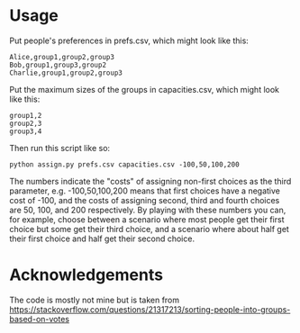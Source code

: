 # Usage

Put people's preferences in prefs.csv, which might look like this:

    Alice,group1,group2,group3
    Bob,group1,group3,group2
    Charlie,group1,group2,group3

Put the maximum sizes of the groups in capacities.csv, which might look like this:

    group1,2
    group2,3
    group3,4

Then run this script like so:

    python assign.py prefs.csv capacities.csv -100,50,100,200

The numbers indicate the "costs" of assigning non-first choices as the third
parameter, e.g. -100,50,100,200 means that first choices have a negative cost
of -100, and the costs of assigning second, third and fourth choices are 50,
100, and 200 respectively. By playing with these numbers you can, for example,
choose between a scenario where most people get their first choice but some get
their third choice, and a scenario where about half get their first choice and
half get their second choice.

# Acknowledgements

The code is mostly not mine but is taken from https://stackoverflow.com/questions/21317213/sorting-people-into-groups-based-on-votes

